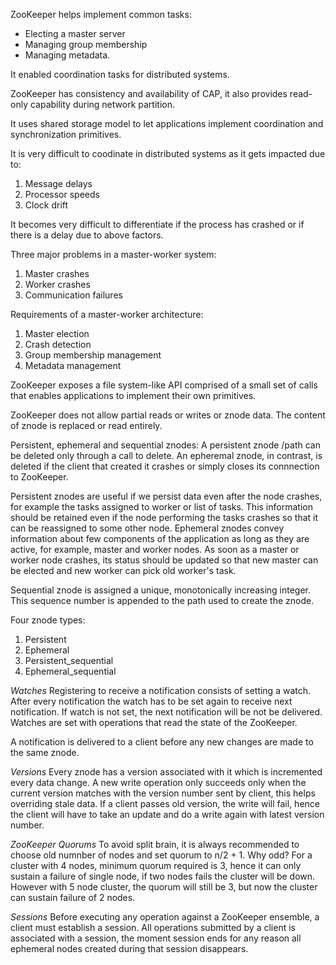 ZooKeeper helps implement common tasks:
* Electing a master server
* Managing group membership
* Managing metadata.

It enabled coordination tasks for distributed systems.

ZooKeeper has consistency and availability of CAP, it also provides read-only capability during network partition.

It uses shared storage model to let applications implement coordination and synchronization primitives.

It is very difficult to coodinate in distributed systems as it gets impacted due to:
1. Message delays
2. Processor speeds
3. Clock drift

It becomes very difficult to differentiate if the process has crashed or if there is a delay due to above factors.

Three major problems in a master-worker system:
1. Master crashes
2. Worker crashes
3. Communication failures

Requirements of a master-worker architecture:
1. Master election
2. Crash detection
3. Group membership management
4. Metadata management

ZooKeeper exposes a file system-like API comprised of a small set of calls that enables applications to implement their own primitives.

ZooKeeper does not allow partial reads or writes or znode data. The content of znode is replaced or read entirely.

Persistent, ephemeral and sequential znodes:
A persistent znode /path can be deleted only through a call to delete. An epheremal znode, in contrast, is deleted if the client that created it crashes or simply closes its connnection to ZooKeeper.

Persistent znodes are useful if we persist data even after the node crashes, for example the tasks assigned to worker or list of tasks. This information should be retained even if the node performing the tasks crashes so that it can be reassigned to some other node.
Ephemeral znodes convey information about few components of the application as long as they are active, for example, master and worker nodes. As soon as a master or worker node crashes, its status should be updated so that new master can be elected and new worker can pick old worker's task.

Sequential znode is assigned a unique, monotonically increasing integer. This sequence number is appended to the path used to create the znode.

Four znode types:
1. Persistent
2. Ephemeral
3. Persistent_sequential
4. Ephemeral_sequential

*Watches*
Registering to receive a notification consists of setting a watch. After every notification the watch has to be set again to receive next notification. If watch is not set, the next notification will be not be delivered. Watches are set with operations that read the state of the ZooKeeper.

A notification is delivered to a client before any new changes are made to the same znode.

*Versions*
Every znode has a version associated with it which is incremented every data change. A new write operation only succeeds only when the current version matches with the version number sent by client, this helps overriding stale data. If a client passes old version, the write will fail, hence the client will have to take an update and do a write again with latest version number.

*ZooKeeper Quorums*
To avoid split brain, it is always recommended to choose old numnber of nodes and set quorum to n/2 + 1.
Why odd?
For a cluster with 4 nodes, minimum quorum required is 3, hence it can only sustain a failure of single node, if two nodes fails the cluster will be down. However with 5 node cluster, the quorum will still be 3, but now the cluster can sustain failure of 2 nodes.

*Sessions*
Before executing any operation against a ZooKeeper ensemble, a client must establish a session. All operations submitted by a client is associated with a session, the moment session ends for any reason all ephemeral nodes created during that session disappears. 
